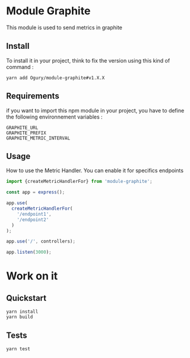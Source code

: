 # Module Graphite

This module is used to send metrics in graphite

## Install

To install it in your project, think to fix the version using this kind of command :

```
yarn add Ogury/module-graphite#v1.X.X
```

## Requirements

if you want to import this npm module in your project, you have to define the following environnement variables :

```
GRAPHITE_URL
GRAPHITE_PREFIX
GRAPHITE_METRIC_INTERVAL
```

## Usage

How to use the Metric Handler. You can enable it for specifics endpoints

```javascript
import {createMetricHandlerFor} from 'module-graphite';

const app = express();

app.use(
  createMetricHandlerFor(
    '/endpoint1',
    '/endpoint2'
  )
);

app.use('/', controllers);

app.listen(3000);
```

# Work on it

## Quickstart

```
yarn install
yarn build
```

## Tests

```
yarn test
```